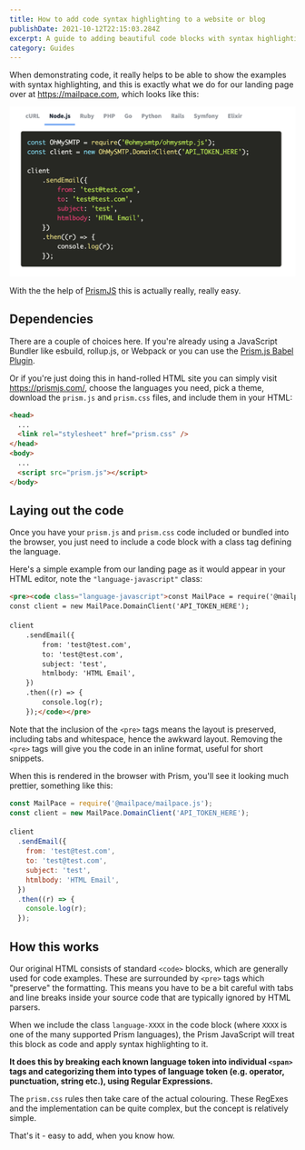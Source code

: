 ```yaml
---
title: How to add code syntax highlighting to a website or blog
publishDate: 2021-10-12T22:15:03.284Z
excerpt: A guide to adding beautiful code blocks with syntax highlighting to a website, application or blog
category: Guides
---
```


When demonstrating code, it really helps to be able to show the examples with syntax highlighting, and this is exactly what we do for our landing page over at https://mailpace.com, which looks like this:

![An example of code syntax highlighting](../../assets/images/blog/code-syntax-highlighting-example.png)

With the the help of [PrismJS](https://prismjs.com/) this is actually really, really easy.

## Dependencies

There are a couple of choices here. If you're already using a JavaScript Bundler like esbuild, rollup.js, or Webpack or you can use the [Prism.js Babel Plugin](https://github.com/mAAdhaTTah/babel-plugin-prismjs).

Or if you're just doing this in hand-rolled HTML site you can simply visit https://prismjs.com/, choose the languages you need, pick a theme, download the `prism.js` and `prism.css` files, and include them in your HTML:

```html
<head>
  ...
  <link rel="stylesheet" href="prism.css" />
</head>
<body>
  ...
  <script src="prism.js"></script>
</body>
```

## Laying out the code

Once you have your `prism.js` and `prism.css` code included or bundled into the browser, you just need to include a code block with a class tag defining the language.

Here's a simple example from our landing page as it would appear in your HTML editor, note the `"language-javascript"` class:

```html
<pre><code class="language-javascript">const MailPace = require('@mailpace/mailpace.js');
const client = new MailPace.DomainClient('API_TOKEN_HERE');

client
	.sendEmail({
		from: 'test@test.com',
		to: 'test@test.com',
		subject: 'test',
		htmlbody: 'HTML Email',
	})
	.then((r) => {
		console.log(r);
	});</code></pre>
```

Note that the inclusion of the `<pre>` tags means the layout is preserved, including tabs and whitespace, hence the awkward layout. Removing the `<pre>` tags will give you the code in an inline format, useful for short snippets.

When this is rendered in the browser with Prism, you'll see it looking much prettier, something like this:

```js
const MailPace = require('@mailpace/mailpace.js');
const client = new MailPace.DomainClient('API_TOKEN_HERE');

client
  .sendEmail({
    from: 'test@test.com',
    to: 'test@test.com',
    subject: 'test',
    htmlbody: 'HTML Email',
  })
  .then((r) => {
    console.log(r);
  });
```

## How this works

Our original HTML consists of standard `<code>` blocks, which are generally used for code examples. These are surrounded by `<pre>` tags which "preserve" the formatting. This means you have to be a bit careful with tabs and line breaks inside your source code that are typically ignored by HTML parsers.

When we include the class `language-XXXX` in the code block (where `XXXX` is one of the many supported Prism languages), the Prism JavaScript will treat this block as code and apply syntax highlighting to it.

**It does this by breaking each known language token into individual `<span>` tags and categorizing them into types of language token (e.g. operator, punctuation, string etc.), using Regular Expressions.**

The `prism.css` rules then take care of the actual colouring. These RegExes and the implementation can be quite complex, but the concept is relatively simple.

That's it - easy to add, when you know how.

